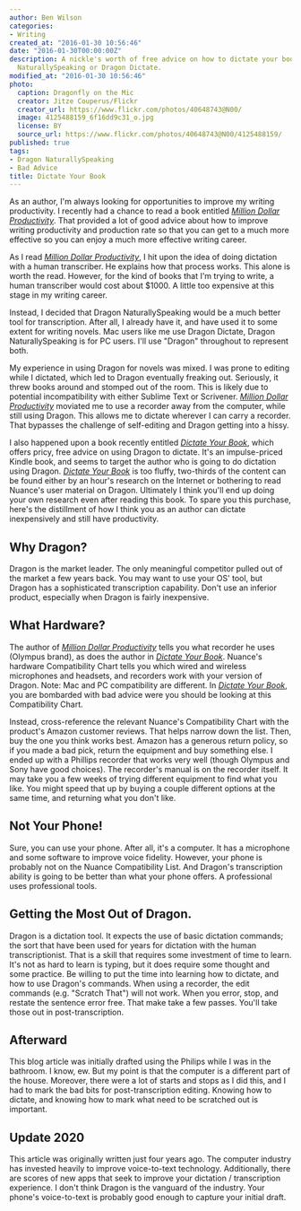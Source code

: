 ```yaml
---
author: Ben Wilson
categories:
- Writing
created_at: "2016-01-30 10:56:46"
date: "2016-01-30T00:00:00Z"
description: A nickle's worth of free advice on how to dictate your book using Dragon
  NaturallySpeaking or Dragon Dictate.
modified_at: "2016-01-30 10:56:46"
photo:
  caption: Dragonfly on the Mic
  creator: Jitze Couperus/Flickr
  creator_url: https://www.flickr.com/photos/40648743@N00/
  image: 4125488159_6f16dd9c31_o.jpg
  license: BY
  source_url: https://www.flickr.com/photos/40648743@N00/4125488159/
published: true
tags:
- Dragon NaturallySpeaking
- Bad Advice
title: Dictate Your Book
---
```


As an author, I'm always looking for opportunities to improve my writing productivity. I recently had a chance to read a book entitled *[Million Dollar Productivity][mdp]*. That provided a lot of good advice about how to improve writing productivity and production rate so that you can get to a much more effective so you can enjoy a much more effective writing career.

<!--more-->

As I read *[Million Dollar Productivity][mdp]*, I hit upon the idea of doing dictation with a human transcriber. He explains how that process works. This alone is worth the read. However, for the kind of books that I'm trying to write, a human transcriber would cost about $1000. A little too expensive at this stage in my writing career.

Instead, I decided that Dragon NaturallySpeaking would be a much better tool for transcription. After all, I already have it, and have used it to some extent for writing novels. Mac users like me use Dragon Dictate, Dragon NaturallySpeaking is for PC users. I'll use "Dragon" throughout to represent both.

My experience in using Dragon for novels was mixed. I was prone to editing while I dictated, which led to Dragon eventually freaking out. Seriously, it threw books around and stomped out of the room. This is likely due to potential incompatibility with either Sublime Text or Scrivener. *[Million Dollar Productivity][mdp]* moviated me to use a recorder away from the computer, while still using Dragon. This allows me to dictate wherever I can carry a recorder. That bypasses the challenge of self-editing and Dragon getting into a hissy.

I also happened upon a book recently entitled *[Dictate Your Book][dictate]*, which offers pricy, free advice on using Dragon to dictate. It's an impulse-priced Kindle book, and seems to target the author who is going to do dictation using Dragon. *[Dictate Your Book][dictate]* is too fluffy, two-thirds of the content can be found either by an hour's research on the Internet or bothering to read Nuance's user material on Dragon. Ultimately I think you'll end up doing your own research even after reading this book. To spare you this purchase, here's the distillment of how I think you as an author can dictate inexpensively and still have productivity.

## Why Dragon?

Dragon is the market leader. The only meaningful competitor pulled out of the market a few years back. You may want to use your OS' tool, but Dragon has a sophisticated transcription capability. Don't use an inferior product, especially when Dragon is fairly inexpensive.

## What Hardware?

[mdp]: https://amzn.to/2CrZ592
[dictate]: https://amzn.to/3jDF2VQ

The author of *[Million Dollar Productivity][mdp]* tells you what recorder he uses (Olympus brand), as does the author in *[Dictate Your Book][dictate]*. Nuance's hardware Compatibility Chart tells you which wired and wireless microphones and headsets, and recorders work with your version of Dragon. Note: Mac and PC compatibility are different. In *[Dictate Your Book][dictate]*, you are bombarded with bad advice were you should be looking at this Compatibility Chart.

Instead, cross-reference the relevant Nuance's Compatibility Chart with the product's Amazon customer reviews. That helps narrow down the list. Then, buy the one you think works best. Amazon has a generous return policy, so if you made a bad pick, return the equipment and buy something else. I ended up with a Phillips recorder that works very well (though Olympus and Sony have good choices). The recorder's manual is on the recorder itself. It may take you a few weeks of trying different equipment to find what you like. You might speed that up by buying a couple different options at the same time, and returning what you don't like.

## Not Your Phone!

Sure, you can use your phone. After all, it's a computer. It has a microphone and some software to improve voice fidelity. However, your phone is probably not on the Nuance Compatibility List. And Dragon's transcription ability is going to be better than what your phone offers. A professional uses professional tools.

## Getting the Most Out of Dragon.

Dragon is a dictation tool. It expects the use of basic dictation commands; the sort that have been used for years for dictation with the human transcriptionist. That is a skill that requires some investment of time to learn. It's not as hard to learn is typing, but it does require some thought and some practice. Be willing to put the time into learning how to dictate, and how to use Dragon's commands. When using a recorder, the edit commands (e.g. "Scratch That") will not work. When you error, stop, and restate the sentence error free. That make take a few passes. You'll take those out in post-transcription.

## Afterward

This blog article was initially drafted using the Philips while I was in the bathroom. I know, ew. But my point is that the computer is a different part of the house. Moreover, there were a lot of starts and stops as I did this, and I had to mark the bad bits for post-transcription editing. Knowing how to dictate, and knowing how to mark what need to be scratched out is important.

## Update 2020

This article was originally written just four years ago. The computer industry has invested heavily to improve voice-to-text technology. Additionally, there are scores of new apps that seek to improve your dictation / transcription experience. I don't think Dragon is the vanguard of the industry. Your phone's voice-to-text is probably good enough to capture your initial draft.
